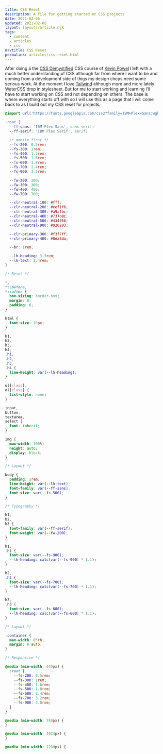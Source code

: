 ```yaml
---
title: CSS Reset
description: A file for getting started on CSS projects
date: 2021-02-06
updated: 2021-02-06
layout: layouts/article.njk
tags:
  - content
  - articles
  - css
navtitle: CSS Reset
permalink: articles/css-reset.html
---
```

After doing a the [CSS Demystified](https://cssdemystified.com/) CSS course of [Kevin Powel](https://www.kevinpowell.co/) I left with a much better understanding of CSS although far from where I want to be and coming from a development side of thigs my design chops need some serious work. At the moment I love [Tailwind](https://tailwindcss.com/) although more and more lately [WaterCSS](https://watercss.kognise.dev/) drop in stylesheet. But for me to start working and learning I'll have to start working on CSS and not depending on others. The base is where everything starts off with so I will use this as a page that I will come back to as I build out my CSS reset for projects.

```css
@import url('https://fonts.googleapis.com/css2?family=IBM+Plex+Sans:wght@300;400;600&display=swap');

:root {
  --ff-sans: 'IBM Plex Sans', sans-serif;
  --ff-serif: 'IBM Plex Serif', serif;

  /* mobile first */
  --fs-200: 0.5rem;
  --fs-300: 1rem;
  --fs-400: 1.2rem;
  --fs-500: 1.6rem;
  --fs-600: 1.8rem;
  --fs-700: 2.4rem;
  --fs-900: 3.2rem;

  --fw-200: 200;
  --fw-300: 300;
  --fw-400: 400;
  --fw-700: 700;

  --clr-neutral-100: #fff;
  --clr-neutral-200: #eef1f6;
  --clr-neutral-300: #a9afbc;
  --clr-neutral-400: #737b8c;
  --clr-neutral-500: #434956;
  --clr-neutral-900: #020203;

  --clr-primary-300: #f3f7ff;
  --clr-primary-400: #8ea8da;

  --br: 1rem;

  --lh-heading: 3.5rem;
  --lh-text: 2.4rem;
}

/* Reset */

*,
*::before,
*::after {
  box-sizing: border-box;
  margin: 0;
  padding: 0;
}

html {
  font-size: 10px;
}

h1,
h2,
h3,
h4,
.h1,
.h2,
.h3,
.h4 {
  line-height: var(--lh-heading);
}

ul[class],
ol[class] {
  list-style: none;
}

input,
button,
textarea,
select {
  font: inherit;
}

img {
  max-width: 100%;
  height: auto;
  display: block;
}

/* Layout */

body {
  padding: 1rem;
  line-height: var(--lh-text);
  font-family: var(--ff-sans);
  font-size: var(--fs-500);
}

/* Typography */

h1,
h2,
h3 {
  font-family: var(--ff-serif);
  font-weight: var(--fw-200);
}

h1,
.h1 {
  font-size: var(--fs-900);
  --lh-heading: calc(var(--fs-900) * 1.1);
}

h2,
.h2 {
  font-size: var(--fs-700);
  --lh-heading: calc(var(--fs-700) * 1.1);
}

h3,
.h3 {
  font-size: var(--fs-600);
  --lh-heading: calc(var(--fs-600) * 1.1);
}

/* Layout */

.container {
  max-width: 85ch;
  margin: 0 auto;
}

/* Responsive */

@media (min-width: 640px) {
  :root {
    --fs-200: 0.5rem;
    --fs-300: 1rem;
    --fs-400: 1.6rem;
    --fs-500: 1.8rem;
    --fs-600: 2.4rem;
    --fs-700: 3.2rem;
    --fs-900: 4.8rem;
  }
}

@media (min-width: 768px) {
}

@media (min-width: 1024px) {
}

@media (min-width: 1280px) {
```